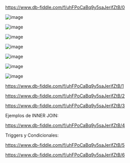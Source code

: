 https://www.db-fiddle.com/f/uhFPoCaBq9y5saJerifZtB/0

![image](https://user-images.githubusercontent.com/101203533/235227089-bb5ef670-a472-4459-809a-786f74cd00a3.png)

![image](https://user-images.githubusercontent.com/101203533/235227516-b51705cc-8a23-4ad3-ae23-b9559e7c1786.png)

![image](https://user-images.githubusercontent.com/101203533/235228843-6a3aa067-cba6-45e2-bc64-ed1a344c12b3.png)

![image](https://user-images.githubusercontent.com/101203533/235237719-8c8dfbc3-28be-4ea6-8a16-c2aef7841c37.png)

![image](https://user-images.githubusercontent.com/101203533/235237919-9c940ac6-ed8a-460f-bcf8-200a74848e37.png)

![image](https://user-images.githubusercontent.com/101203533/235238226-f0f5a0a3-1ea6-4315-b10a-b25466c76a79.png)

![image](https://user-images.githubusercontent.com/101203533/235238542-6b8dc84e-4c27-44a9-84e5-2f56b7cc7619.png)

https://www.db-fiddle.com/f/uhFPoCaBq9y5saJerifZtB/1

https://www.db-fiddle.com/f/uhFPoCaBq9y5saJerifZtB/2

https://www.db-fiddle.com/f/uhFPoCaBq9y5saJerifZtB/3


Ejemplos de INNER JOIN:

https://www.db-fiddle.com/f/uhFPoCaBq9y5saJerifZtB/4

Triggers y Condicionales:

https://www.db-fiddle.com/f/uhFPoCaBq9y5saJerifZtB/5

https://www.db-fiddle.com/f/uhFPoCaBq9y5saJerifZtB/6
